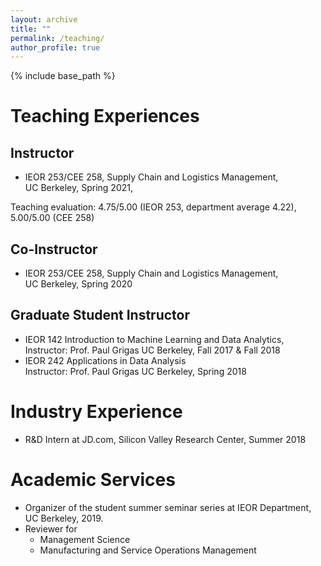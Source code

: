 ```yaml
---
layout: archive
title: ""
permalink: /teaching/
author_profile: true
---
```

{% include base_path %} 

# Teaching Experiences
## Instructor
* IEOR 253/CEE 258, Supply Chain and Logistics Management,     
UC Berkeley, Spring 2021,

Teaching evaluation: 4.75/5.00 (IEOR 253, department average 4.22), 5.00/5.00 (CEE 258)
## Co-Instructor
* IEOR 253/CEE 258, Supply Chain and Logistics Management,     
UC Berkeley, Spring 2020 

## Graduate Student Instructor
* IEOR 142 Introduction to Machine Learning and Data Analytics,     
Instructor: Prof. Paul Grigas
UC Berkeley, Fall 2017 & Fall 2018
* IEOR 242 Applications in Data Analysis    
Instructor: Prof. Paul Grigas
UC Berkeley, Spring 2018

# Industry Experience
* R&D Intern at JD.com, Silicon Valley Research Center, Summer 2018

# Academic Services
* Organizer of the student summer seminar series at IEOR Department, UC Berkeley, 2019.
* Reviewer for     
     * Management Science
     * Manufacturing and Service Operations Management
